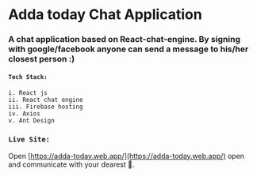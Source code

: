 # Adda today Chat Application
### A chat application based on React-chat-engine. By signing with google/facebook anyone can send a message to his/her closest person :)


#### `Tech Stack: `
    i. React js
    ii. React chat engine
    iii. Firebase hosting
    iv. Axios
    v. Ant Design


### `Live Site:`

Open [https://adda-today.web.app/](https://adda-today.web.app/) open and communicate with your dearest 🙂.

